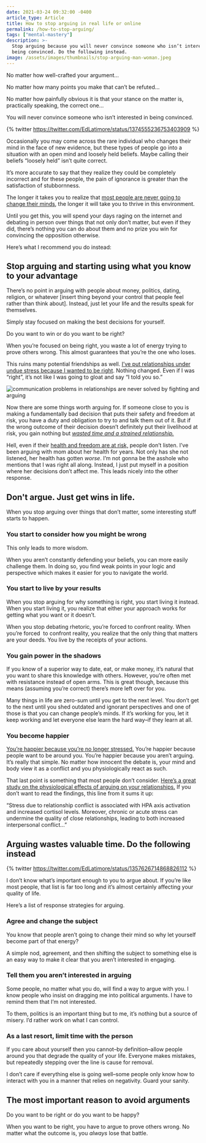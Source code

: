 ```yaml
---
date: 2021-03-24 09:32:00 -0400
article_type: Article
title: How to stop arguing in real life or online
permalink: /how-to-stop-arguing/
tags: ["mental-mastery"]
description: >-
  Stop arguing because you will never convince someone who isn’t interested in
  being convinced. Do the following instead.
image: /assets/images/thumbnails/stop-arguing-man-woman.jpeg
---
```

No matter how well-crafted your argument…

No matter how many points you make that can’t be refuted…

No matter how painfully obvious it is that your stance on the matter is, practically speaking, the correct one…

You will never convince someone who isn’t interested in being convinced.

{% twitter https://twitter.com/EdLatimore/status/1374555236753403909 %}

Occasionally you may come across the rare individual who changes their mind in the face of new evidence, but these types of people go into a situation with an open mind and loosely held beliefs. Maybe calling their beliefs “loosely held” isn’t quite correct.

It’s more accurate to say that they realize they could be completely incorrect and for these people, the pain of ignorance is greater than the satisfaction of stubbornness.

The longer it takes you to realize that [most people are never going to change their minds](/tough-love/), the longer it will take you to thrive in this environment.

Until you get this, you will spend your days raging on the internet and debating in person over things that not only don’t matter, but even if they did, there’s nothing you can do about them and no prize you win for convincing the opposition otherwise.

Here’s what I recommend you do instead:

## Stop arguing and starting using what you know to your advantage

There’s no point in arguing with people about money, politics, dating, religion, or whatever \[insert thing beyond your control that people feel rather than think about\]. Instead, just let your life and the results speak for themselves.

Simply stay focused on making the best decisions for yourself.

Do you want to win or do you want to be right?

When you’re focused on being right, you waste a lot of energy trying to prove others wrong. This almost guarantees that you’re the one who loses.

This ruins many potential friendships as well. [I’ve put relationships under undue stress because I wanted to be right](/when-to-end-a-friendship/). Nothing changed. Even if I was “right”, it’s not like I was going to gloat and say “I told you so.”

![communication problems in relationships are never solved by fighting and arguing](/assets/images/posts/2021/stop-arguing-man-woman.jpeg "The is exhausting and nothing productive happens")

Now there are some things worth arguing for. If someone close to you is making a fundamentally bad decision that puts their safety and freedom at risk, you have a duty and obligation to try to and talk them out of it. But if the wrong outcome of their decision doesn’t definitely put their livelihood at risk, you gain nothing but [*wasted time and a strained relationship.*](/relationship-advice/)

Hell, even if their [health and freedom are at risk,](/8-things-to-know-if-you-want-to-quit-drinking/) people don’t listen. I’ve been arguing with mom about her health for years. Not only has she not listened, her health has gotten *worse*. I’m not gonna be the asshole who mentions that I was right all along. Instead, I just put myself in a position where her decisions don’t affect me. This leads nicely into the other response.

## Don't argue. Just get wins in life.

When you stop arguing over things that don’t matter, some interesting stuff starts to happen.

### You start to consider how you might be wrong

This only leads to more wisdom.

When you aren’t constantly defending your beliefs, you can more easily challenge them. In doing so, you find weak points in your logic and perspective which makes it easier for you to navigate the world.

### You start to live by your results

When you stop arguing for why something is right, you start living it instead. When you start living it, you realize that either your approach works for getting what you want or it doesn’t.

When you stop debating rhetoric, you’re forced to confront reality. When you’re forced&nbsp; to confront reality, you realize that the only thing that matters are your deeds. You live by the receipts of your actions.

### You gain power in the shadows

If you know of a superior way to date, eat, or make money, it’s natural that you want to share this knowledge with others. However, you’re often met with resistance instead of open arms. This is great though, because this means (assuming you’re correct) there’s more left over for you.

Many things in life are zero-sum until you get to the next level. You don’t get to the next until you shed outdated and ignorant perspectives and one of those is that you can change people’s minds. If it’s working for you, let it keep working and let everyone else learn the hard way–if they learn at all.&nbsp;

### You become happier

[You’re happier because you’re no longer stressed.](/how-to-be-happy-again/) You’re happier because people want to be around you. You’re happier because you aren’t arguing. It’s really that simple. No matter how innocent the debate is, your mind and body view it as a conflict and you physiologically react as such.

That last point is something that most people don’t consider. [Here’s a great study on the physiological effects of arguing on your relationships.](https://www.ncbi.nlm.nih.gov/pmc/articles/PMC3800024/) If you don’t want to read the findings, this line from it sums it up:

“Stress due to relationship conflict is associated with HPA axis activation and increased cortisol levels. Moreover, chronic or acute stress can undermine the quality of close relationships, leading to both increased interpersonal conflict…”

## **Arguing wastes valuable time. Do the following instead**

{% twitter https://twitter.com/EdLatimore/status/1357626714868826112 %}

I don’t know what’s important enough to you to argue about. If you’re like most people, that list is far too long and it’s almost certainly affecting your quality of life.

Here’s a list of response strategies for arguing.

### Agree and change the subject

You know that people aren’t going to change their mind so why let yourself become part of that energy?

A simple nod, agreement, and then shifting the subject to something else is an easy way to make it clear that you aren’t interested in engaging.

### Tell them you aren’t interested in arguing

Some people, no matter what you do, will find a way to argue with you. I know people who insist on dragging me into political arguments. I have to remind them that I’m not interested.

To them, politics is an important thing but to me, it’s nothing but a source of misery. I’d rather work on what I can control.

### As a last resort, limit time with the person

If you care about yourself then you cannot–by definition–allow people around you that degrade the quality of your life. Everyone makes mistakes, but repeatedly stepping over the line is cause for removal.

I don’t care if everything else is going well–some people only know how to interact with you in a manner that relies on negativity. Guard your sanity.

## The most important reason to avoid arguments

Do you want to be right or do you want to be happy?

When you want to be right, you have to argue to prove others wrong. No matter what the outcome is, you *always* lose that battle.
